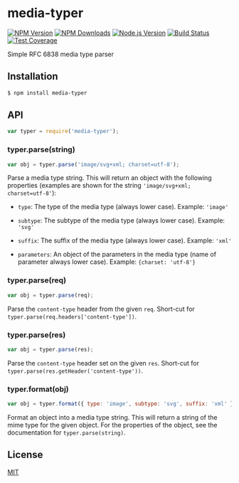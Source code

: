 # media-typer

[![NPM Version][npm-image]][npm-url] [![NPM Downloads][downloads-image]][downloads-url]
[![Node.js Version][node-version-image]][node-version-url] [![Build Status][travis-image]][travis-url]
[![Test Coverage][coveralls-image]][coveralls-url]

Simple RFC 6838 media type parser

## Installation

```sh
$ npm install media-typer
```

## API

```js
var typer = require('media-typer');
```

### typer.parse(string)

```js
var obj = typer.parse('image/svg+xml; charset=utf-8');
```

Parse a media type string. This will return an object with the following properties (examples are shown for the string
`'image/svg+xml; charset=utf-8'`):

- `type`: The type of the media type (always lower case). Example: `'image'`

- `subtype`: The subtype of the media type (always lower case). Example: `'svg'`

- `suffix`: The suffix of the media type (always lower case). Example: `'xml'`

- `parameters`: An object of the parameters in the media type (name of parameter always lower case). Example:
  `{charset: 'utf-8'}`

### typer.parse(req)

```js
var obj = typer.parse(req);
```

Parse the `content-type` header from the given `req`. Short-cut for `typer.parse(req.headers['content-type'])`.

### typer.parse(res)

```js
var obj = typer.parse(res);
```

Parse the `content-type` header set on the given `res`. Short-cut for `typer.parse(res.getHeader('content-type'))`.

### typer.format(obj)

```js
var obj = typer.format({ type: 'image', subtype: 'svg', suffix: 'xml' });
```

Format an object into a media type string. This will return a string of the mime type for the given object. For the
properties of the object, see the documentation for `typer.parse(string)`.

## License

[MIT](LICENSE)

[npm-image]: https://img.shields.io/npm/v/media-typer.svg?style=flat
[npm-url]: https://npmjs.org/package/media-typer
[node-version-image]: https://img.shields.io/badge/node.js-%3E%3D_0.6-brightgreen.svg?style=flat
[node-version-url]: http://nodejs.org/download/
[travis-image]: https://img.shields.io/travis/jshttp/media-typer.svg?style=flat
[travis-url]: https://travis-ci.org/jshttp/media-typer
[coveralls-image]: https://img.shields.io/coveralls/jshttp/media-typer.svg?style=flat
[coveralls-url]: https://coveralls.io/r/jshttp/media-typer
[downloads-image]: https://img.shields.io/npm/dm/media-typer.svg?style=flat
[downloads-url]: https://npmjs.org/package/media-typer
